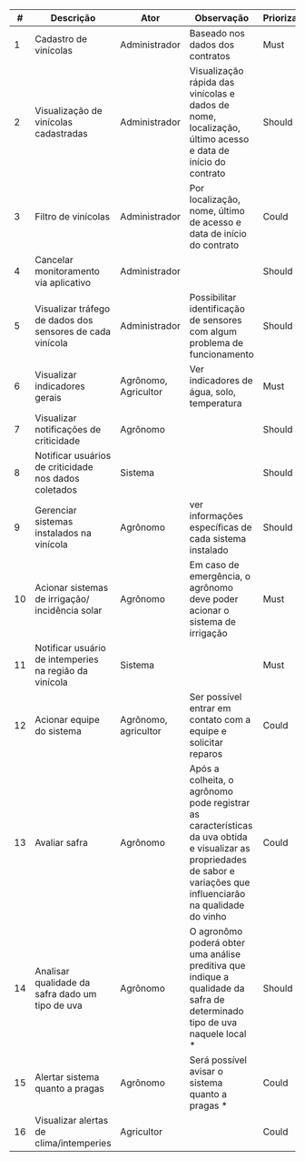 
|  # | Descrição  | Ator |  Observação | Priorização |
|---|---|---|---|---|
| 1 | Cadastro de vinícolas  | Administrador | Baseado nos dados dos contratos | Must |
| 2 | Visualização de vinícolas cadastradas | Administrador | Visualização rápida das vinícolas e dados de nome, localização, último acesso e data de início do contrato | Should |
| 3 | Filtro de vinícolas | Administrador | Por localização, nome, último de acesso e data de início do contrato | Could |
| 4 | Cancelar monitoramento via aplicativo | Administrador | | Should |
| 5 | Visualizar tráfego de dados dos sensores de cada vinícola | Administrador | Possibilitar identificação de sensores com algum problema de funcionamento | Should |
| 6 | Visualizar indicadores gerais | Agrônomo, Agricultor | Ver indicadores de água, solo, temperatura | Must |
| 7 | Visualizar notificações de criticidade | Agrônomo | | Should |
| 8 | Notificar usuários de criticidade nos dados coletados | Sistema | | Should |
| 9 | Gerenciar sistemas instalados na vinícola | Agrônomo | ver informações específicas de cada sistema instalado | Should |
| 10 | Acionar sistemas de irrigação/ incidência solar | Agrônomo | Em caso de emergência, o agrônomo deve poder acionar o sistema de irrigação | Must |
| 11 | Notificar usuário de intemperies na região da vinícola | Sistema | | Must |
| 12 | Acionar equipe do sistema | Agrônomo, agricultor | Ser possível entrar em contato com a equipe e solicitar reparos | Could |
| 13 | Avaliar safra | Agrônomo | Após a colheita, o agrônomo pode registrar as características da uva obtida e visualizar as propriedades de sabor e variações que influenciarão na qualidade do vinho | Could |
| 14 | Analisar qualidade da safra dado um tipo de uva | Agrônomo | O agronômo poderá obter uma análise preditiva que indique a qualidade da safra de determinado tipo de uva naquele local * | Should |
| 15 | Alertar sistema quanto a pragas | Agrônomo |  Será possível avisar o sistema quanto a pragas * | Could |
| 16 | Visualizar alertas de clima/intemperies | Agricultor | | Could |
